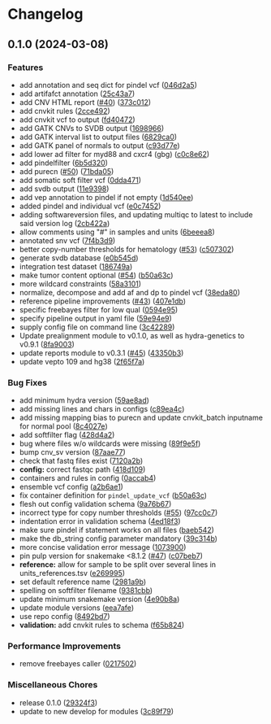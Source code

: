 # Changelog

## 0.1.0 (2024-03-08)


### Features

* add annotation and seq dict for pindel vcf ([046d2a5](https://github.com/genomic-medicine-sweden/poppy/commit/046d2a5c244d7b0d6689561e833ffc9fd5883f26))
* add artifafct annotation ([25c43a7](https://github.com/genomic-medicine-sweden/poppy/commit/25c43a7c4e8021f897b6b3f1499477e00ad5cf90))
* add CNV HTML report ([#40](https://github.com/genomic-medicine-sweden/poppy/issues/40)) ([373c012](https://github.com/genomic-medicine-sweden/poppy/commit/373c01292f80a6516b55f1e7ecb09c9623784500))
* add cnvkit rules ([2cce492](https://github.com/genomic-medicine-sweden/poppy/commit/2cce4921ba8fa0a8b2bb81803ab71e12d7888191))
* add cnvkit vcf to output ([fd40472](https://github.com/genomic-medicine-sweden/poppy/commit/fd40472493be30d5755872b1e027f12a011587a6))
* add GATK CNVs to SVDB output ([1698966](https://github.com/genomic-medicine-sweden/poppy/commit/1698966170331ea9ebf5492fabe91310586350f2))
* add GATK interval list to output files ([6829ca0](https://github.com/genomic-medicine-sweden/poppy/commit/6829ca07e1c08a6dbac8fe14137a0553f9eb9ccf))
* add GATK panel of normals to output ([c93d77e](https://github.com/genomic-medicine-sweden/poppy/commit/c93d77ec2df92509342fdde16e3223c9d7cce0ba))
* add lower ad filter for myd88 and cxcr4 (gbg) ([c0c8e62](https://github.com/genomic-medicine-sweden/poppy/commit/c0c8e6235505ec2e27c65093d39f6dc37760d8ea))
* add pindelfilter ([6b5d320](https://github.com/genomic-medicine-sweden/poppy/commit/6b5d320583916fa3cea253e85edf2b513205f511))
* add purecn ([#50](https://github.com/genomic-medicine-sweden/poppy/issues/50)) ([71bda05](https://github.com/genomic-medicine-sweden/poppy/commit/71bda0519d4aa65154dace50d0143f253d821fb0))
* add somatic soft filter vcf ([0dda471](https://github.com/genomic-medicine-sweden/poppy/commit/0dda471d4317c25fd18a8c2358eeb8945c866724))
* add svdb output ([11e9398](https://github.com/genomic-medicine-sweden/poppy/commit/11e939896b0551cc5c718a196521c69300104356))
* add vep annotation to pindel if not empty ([1d540ee](https://github.com/genomic-medicine-sweden/poppy/commit/1d540ee9175905694dd5ff4c4a05e11fbb1788c4))
* added pindel and individual vcf ([e0c7452](https://github.com/genomic-medicine-sweden/poppy/commit/e0c7452b0cb236f614c1b8d18c47663a0dba23d6))
* adding softwareversion files, and updating multiqc to latest to include said version log ([2cb422a](https://github.com/genomic-medicine-sweden/poppy/commit/2cb422ac8fc62b10747594e3c90ef698a0226b66))
* allow comments using "#" in samples and units ([6beeea8](https://github.com/genomic-medicine-sweden/poppy/commit/6beeea87cd249aec75a6022e12b1ead6b84646f6))
* annotated snv vcf ([7f4b3d9](https://github.com/genomic-medicine-sweden/poppy/commit/7f4b3d942d24c28bada10ab45eca6a4b0971ed18))
* better copy-number thresholds for hematology ([#53](https://github.com/genomic-medicine-sweden/poppy/issues/53)) ([c507302](https://github.com/genomic-medicine-sweden/poppy/commit/c50730206e0a4312762bff362e5f2b79fd3f770e))
* generate svdb database ([e0b545d](https://github.com/genomic-medicine-sweden/poppy/commit/e0b545d7a813e45de4a2fd5bb6923f9febb19ef1))
* integration test dataset ([186749a](https://github.com/genomic-medicine-sweden/poppy/commit/186749a7e8aba3741a8c21ff16a0558ac49dd001))
* make tumor content optional ([#54](https://github.com/genomic-medicine-sweden/poppy/issues/54)) ([b50a63c](https://github.com/genomic-medicine-sweden/poppy/commit/b50a63c28651a57114002f20a941b3114a3d67e7))
* more wildcard constraints ([58a3101](https://github.com/genomic-medicine-sweden/poppy/commit/58a3101e88256dc7868f366965551aa00af53f7c))
* normalize, decompose and add af and dp to pindel vcf ([38eda80](https://github.com/genomic-medicine-sweden/poppy/commit/38eda8068d0689385f66628254a9211ac2758910))
* reference pipeline improvements ([#43](https://github.com/genomic-medicine-sweden/poppy/issues/43)) ([407e1db](https://github.com/genomic-medicine-sweden/poppy/commit/407e1db96fa31c9baafba2eda02019b18f736702))
* specific freebayes filter for low qual ([0594e95](https://github.com/genomic-medicine-sweden/poppy/commit/0594e95212776732db65346ce9ad6efe1c1ea13c))
* specify pipeline output in yaml file ([59e94e9](https://github.com/genomic-medicine-sweden/poppy/commit/59e94e958688da4afc329465c43266c4a39f3d1e))
* supply config file on command line ([3c42289](https://github.com/genomic-medicine-sweden/poppy/commit/3c42289dd6c7f41a81d47a2e2b5785e0dd82d255))
* Update prealignment module to v0.1.0, as well as hydra-genetics to v0.9.1 ([8fa9003](https://github.com/genomic-medicine-sweden/poppy/commit/8fa9003cf00c5d9226cf72df00d3285bc7ba8c48))
* update reports module to v0.3.1 ([#45](https://github.com/genomic-medicine-sweden/poppy/issues/45)) ([43350b3](https://github.com/genomic-medicine-sweden/poppy/commit/43350b3830766f33ff501ac68e2223553368d218))
* update vepto 109 and hg38 ([2f65f7a](https://github.com/genomic-medicine-sweden/poppy/commit/2f65f7a18c869047d09d8e6b3e352c8971b5e16f))


### Bug Fixes

* add minimum hydra version ([59ae8ad](https://github.com/genomic-medicine-sweden/poppy/commit/59ae8ad319fb20f350e518c9c8e6cadcf7dc3a5f))
* add missing lines and chars in configs ([c89ea4c](https://github.com/genomic-medicine-sweden/poppy/commit/c89ea4c0c1c1bf815ed161470420c47d4c3bf462))
* add missing mapping bias to purecn and update cnvkit_batch inputname for normal pool ([8c4027e](https://github.com/genomic-medicine-sweden/poppy/commit/8c4027ed7030172246adf1741379f77fabcf062e))
* add softfilter flag ([428d4a2](https://github.com/genomic-medicine-sweden/poppy/commit/428d4a257baeb60e74673b632cb6d55840094aba))
* bug where files w/o wildcards were missing ([89f9e5f](https://github.com/genomic-medicine-sweden/poppy/commit/89f9e5fa36e52de25539cdcf60a8e2313acca87d))
* bump cnv_sv version ([87aae77](https://github.com/genomic-medicine-sweden/poppy/commit/87aae773cc0f7a278731e5d2fd4343b717eb4ec5))
* check that fastq files exist ([7120a2b](https://github.com/genomic-medicine-sweden/poppy/commit/7120a2bc65f7b7659ba7968444ecc6f1008c1a9b))
* **config:** correct fastqc path ([418d109](https://github.com/genomic-medicine-sweden/poppy/commit/418d1093cc1f7e08791f0109299472ef9e821b5a))
* containers and rules in config ([0accab4](https://github.com/genomic-medicine-sweden/poppy/commit/0accab48913f698a01e27c4db7cf61d63f897f25))
* ensemble vcf config ([a2b6ae1](https://github.com/genomic-medicine-sweden/poppy/commit/a2b6ae16c4fe98be5540921921d0e3f5f3114d74))
* fix container definition for `pindel_update_vcf` ([b50a63c](https://github.com/genomic-medicine-sweden/poppy/commit/b50a63c28651a57114002f20a941b3114a3d67e7))
* flesh out config validation schema ([9a76b67](https://github.com/genomic-medicine-sweden/poppy/commit/9a76b6794c1684a0846fe5426fa97b8a006e34a7))
* incorrect type for copy number thresholds ([#55](https://github.com/genomic-medicine-sweden/poppy/issues/55)) ([97cc0c7](https://github.com/genomic-medicine-sweden/poppy/commit/97cc0c76c63e336f9b2daccc94041e095c181a0b))
* indentation error in validation schema ([4ed18f3](https://github.com/genomic-medicine-sweden/poppy/commit/4ed18f33ff11cf39413747097e930a3f5a8711ba))
* make sure pindel if statement works on all files ([baeb542](https://github.com/genomic-medicine-sweden/poppy/commit/baeb542b6b8279f37adf9af05eafc12adc58ac3c))
* make the db_string config parameter mandatory ([39c314b](https://github.com/genomic-medicine-sweden/poppy/commit/39c314bbf5012ba05ea517969cdb21a51c488610))
* more concise validation error message ([1073900](https://github.com/genomic-medicine-sweden/poppy/commit/1073900b9216810cf342335cdd7af6589fda9302))
* pin pulp version for snakemake &lt;8.1.2 ([#47](https://github.com/genomic-medicine-sweden/poppy/issues/47)) ([c07beb7](https://github.com/genomic-medicine-sweden/poppy/commit/c07beb78567948f5a9852a19f1003882bbd2f37e))
* **reference:** allow for sample to be split over several lines in units_references.tsv ([e269995](https://github.com/genomic-medicine-sweden/poppy/commit/e269995db7d9f8e93063d765cd1a9c15afb5e1a6))
* set default reference name ([2981a9b](https://github.com/genomic-medicine-sweden/poppy/commit/2981a9bb414946cb312c6f9e832ae6ea16960061))
* spelling on softfilter filename ([9381cbb](https://github.com/genomic-medicine-sweden/poppy/commit/9381cbbd820e90e1750abbd6c0212ec8a64f8fd8))
* update minimum snakemake version ([4e90b8a](https://github.com/genomic-medicine-sweden/poppy/commit/4e90b8ae3412415e9177f9639adecc6dffe7efd5))
* update module versions ([eea7afe](https://github.com/genomic-medicine-sweden/poppy/commit/eea7afe8d1f12ac19e9422025f5b0e3bbda34d11))
* use repo config ([8492bd7](https://github.com/genomic-medicine-sweden/poppy/commit/8492bd77e87d54d52b1b2a9d6868b59ab0082051))
* **validation:** add cnvkit rules to schema ([f65b824](https://github.com/genomic-medicine-sweden/poppy/commit/f65b82485704b06adf4657d50726f821507acfee))


### Performance Improvements

* remove freebayes caller ([0217502](https://github.com/genomic-medicine-sweden/poppy/commit/02175027cb8a804d0b0015e9206f3905617330b5))


### Miscellaneous Chores

* release 0.1.0 ([29324f3](https://github.com/genomic-medicine-sweden/poppy/commit/29324f33f332b0e7a91e953ebec47017dc84e5c5))
* update to new develop for modules ([3c89f79](https://github.com/genomic-medicine-sweden/poppy/commit/3c89f79dcc2a6cb57a44b13f3b0d1e98adcf4493))
